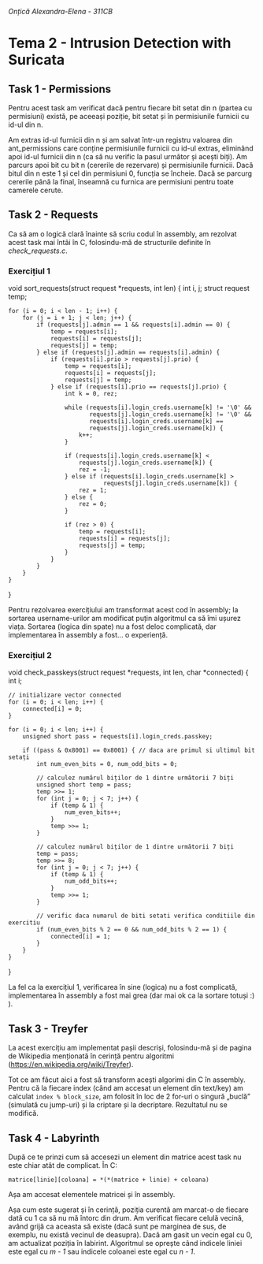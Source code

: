 *Onțică Alexandra-Elena - 311CB*

# Tema 2 - Intrusion Detection with Suricata

## Task 1 - Permissions

Pentru acest task am verificat dacă pentru fiecare bit setat din n (partea cu permisiuni) există, pe aceeași poziție, bit setat și în permisiunile furnicii cu id-ul din n.

Am extras id-ul furnicii din n și am salvat într-un registru valoarea din ant_permissions care conține permisiunile furnicii cu id-ul extras, eliminând apoi id-ul furnicii din n (ca să nu verific la pasul următor și acești biți). Am parcurs apoi bit cu bit n (cererile de rezervare) și permisiunile furnicii. Dacă bitul din n este 1 și cel din permisiuni 0, funcția se încheie. Dacă se parcurg cererile până la final, înseamnă cu furnica are permisiuni pentru toate camerele cerute.

## Task 2 - Requests
Ca să am o logică clară înainte să scriu codul în assembly, am rezolvat acest task mai întâi în C, folosindu-mă de structurile definite în *check_requests.c*.

### Exercițiul 1

void sort_requests(struct request *requests, int len) {
    int i, j;
    struct request temp;

    for (i = 0; i < len - 1; i++) {
        for (j = i + 1; j < len; j++) {
            if (requests[j].admin == 1 && requests[i].admin == 0) {
                temp = requests[i];
                requests[i] = requests[j];
                requests[j] = temp;
            } else if (requests[j].admin == requests[i].admin) {
                if (requests[i].prio > requests[j].prio) {
                    temp = requests[i];
                    requests[i] = requests[j];
                    requests[j] = temp;
                } else if (requests[i].prio == requests[j].prio) {
                    int k = 0, rez;

                    while (requests[i].login_creds.username[k] != '\0' &&
                           requests[j].login_creds.username[k] != '\0' && 
                           requests[i].login_creds.username[k] == 
                           requests[j].login_creds.username[k]) {
                        k++;
                    }

                    if (requests[i].login_creds.username[k] < 
                        requests[j].login_creds.username[k]) {
                        rez = -1;
                    } else if (requests[i].login_creds.username[k] >
                               requests[j].login_creds.username[k]) {
                        rez = 1;
                    } else {
                        rez = 0;
                    }

                    if (rez > 0) {
                        temp = requests[i];
                        requests[i] = requests[j];
                        requests[j] = temp;
                    }
                }
            }
        }
    }
}

Pentru rezolvarea exercițiului am transformat acest cod în assembly; la sortarea username-urilor am modificat puțin algoritmul ca să îmi ușurez viața.
Sortarea (logica din spate) nu a fost deloc complicată, dar implementarea în assembly a fost... o experiență.

### Exercițiul 2

void check_passkeys(struct request *requests, int len, char *connected) {
    int i;

    // initializare vector connected
    for (i = 0; i < len; i++) {
        connected[i] = 0;
    }

    for (i = 0; i < len; i++) {
        unsigned short pass = requests[i].login_creds.passkey;

        if ((pass & 0x8001) == 0x8001) { // daca are primul si ultimul bit setați
            int num_even_bits = 0, num_odd_bits = 0;

            // calculez numărul biților de 1 dintre următorii 7 biți
            unsigned short temp = pass;
            temp >>= 1;
            for (int j = 0; j < 7; j++) {
                if (temp & 1) {
                    num_even_bits++;
                }
                temp >>= 1;
            }

            // calculez numărul biților de 1 dintre următorii 7 biți
            temp = pass;
            temp >>= 8;
            for (int j = 0; j < 7; j++) {
                if (temp & 1) {
                    num_odd_bits++;
                }
                temp >>= 1;
            }

            // verific daca numarul de biti setati verifica conditiile din exercitiu
            if (num_even_bits % 2 == 0 && num_odd_bits % 2 == 1) {
                connected[i] = 1;
            }
        }
    }
} 

La fel ca la exercițiul 1, verificarea în sine (logica) nu a fost complicată, implementarea în assembly a fost mai grea (dar mai ok ca la sortare totuși :) ).

## Task 3 - Treyfer

La acest exercițiu am implementat pașii descriși, folosindu-mă și de pagina de Wikipedia menționată în cerință pentru algoritmi (https://en.wikipedia.org/wiki/Treyfer).

Tot ce am făcut aici a fost să transform acești algorimi din C în assembly.
Pentru că la fiecare index (când am accesat un element din text/key) am calculat `index % block_size`, am folosit în loc de 2 for-uri o singură „buclă” (simulată cu jump-uri) și la criptare și la decriptare. Rezultatul nu se modifică.

## Task 4 - Labyrinth

După ce te prinzi cum să accesezi un element din matrice acest task nu este chiar atât de complicat.
În C:

 `matrice[linie][coloana] = *(*(matrice + linie) + coloana)`

Așa am accesat elementele matricei și în assembly.

Așa cum este sugerat și în cerință, poziția curentă am marcat-o de fiecare dată cu 1 ca să nu mă întorc din drum.
Am verificat fiecare celulă vecină, având grijă ca aceasta să existe (dacă sunt pe marginea de sus, de exemplu, nu există vecinul de deasupra). Dacă am gasit un vecin egal cu 0, am actualizat poziția în labirint. Algoritmul se oprește când indicele liniei este egal cu *m - 1* sau indicele coloanei este egal cu *n - 1*.
